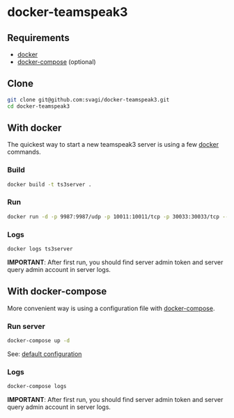 # docker-teamspeak3

## Requirements
- [docker](https://github.com/docker/docker)
- [docker-compose](https://github.com/docker/compose) (optional)

## Clone
```sh
git clone git@github.com:svagi/docker-teamspeak3.git
cd docker-teamspeak3
```

## With docker
The quickest way to start a new teamspeak3 server is using a few [docker](https://github.com/docker/docker) commands.

### Build
```sh
docker build -t ts3server .
```

### Run
```sh
docker run -d -p 9987:9987/udp -p 10011:10011/tcp -p 30033:30033/tcp --restart=always --name=ts3server ts3server
```

### Logs
```sh
docker logs ts3server
```
**IMPORTANT**: After first run, you should find server admin token and server query admin account in server logs.

## With docker-compose
More convenient way is using a configuration file with [docker-compose](https://github.com/docker/compose).

### Run server
```sh
docker-compose up -d
```
See: [default configuration](docker-compose.yml)

### Logs
```sh
docker-compose logs
```
**IMPORTANT**: After first run, you should find server admin token and server query admin account in server logs.
